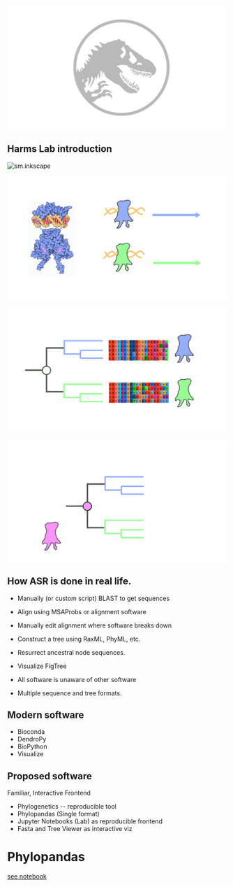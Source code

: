 ![sm.inkscape](builds/slide-title.svg)

>>>>>>>>>>>>>>>>>>>>>>>>>>>>>>>>>>>>>>>>>>>>>>

## Harms Lab introduction

>>>>>>>>>>>>>>>>>>>>>>>>>>>>>>>>>>>>>>>>>>>>>>

![sm.inkscape](builds/slide-proteins-are-amazing.svg)

>>>>>>>>>>>>>>>>>>>>>>>>>>>>>>>>>>>>>>>>>>>>>>

![sm.inkscape](builds/slide-question.svg)

>>>>>>>>>>>>>>>>>>>>>>>>>>>>>>>>>>>>>>>>>>>>>>

![sm.inkscape](builds/slide-phylogenetics.svg)

>>>>>>>>>>>>>>>>>>>>>>>>>>>>>>>>>>>>>>>>>>>>>>

![sm.inkscape](builds/slide-asr.svg)

>>>>>>>>>>>>>>>>>>>>>>>>>>>>>>>>>>>>>>>>>>>>>>

## How ASR is done in real life.

- Manually (or custom script) BLAST to get sequences
- Align using MSAProbs or alignment software
- Manually edit alignment where software breaks down
- Construct a tree using RaxML, PhyML, etc.
- Resurrect ancestral node sequences.
- Visualize FigTree


- All software is unaware of other software
- Multiple sequence and tree formats.

>>>>>>>>>>>>>>>>>>>>>>>>>>>>>>>>>>>>>>>>>>>>>>

## Modern software

- Bioconda
- DendroPy
- BioPython
- Visualize

>>>>>>>>>>>>>>>>>>>>>>>>>>>>>>>>>>>>>>>>>>>>>>

## Proposed software

Familiar, Interactive Frontend

- Phylogenetics -- reproducible tool
- Phylopandas (Single format)
- Jupyter Notebooks (Lab) as reproducible frontend
- Fasta and Tree Viewer as interactive viz

>>>>>>>>>>>>>>>>>>>>>>>>>>>>>>>>>>>>>>>>>>>>>>

# Phylopandas

[see notebook]()

>>>>>>>>>>>>>>>>>>>>>>>>>>>>>>>>>>>>>>>>>>>>>>
